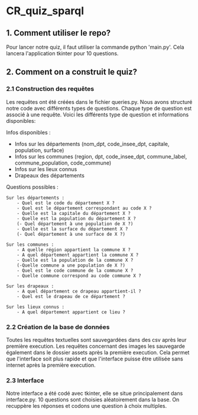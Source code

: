 # CR_quiz_sparql

## 1. Comment utiliser le repo?

Pour lancer notre quiz, il faut utiliser la commande python 'main.py'. Cela lancera l'application tkinter pour 10 questions.

## 2. Comment on a construit le quiz?

### 2.1 Construction des requêtes
Les requêtes ont été créées dans le fichier queries.py. Nous avons structuré notre code avec différents types de questions. Chaque type de question est associé à une requête. Voici les différents type de question et informations disponibles: 

Infos disponibles : 

- Infos sur les départements (nom_dpt, code_insee_dpt, capitale, population, surface)
- Infos sur les communes (region, dpt, code_insee_dpt, commune_label, commune_population, code_commune)
- Infos sur les lieux connus
- Drapeaux des départements

Questions possibles : 
    
    Sur les départements : 
        - Quel est le code du département X ? 
        - Quel est le département correspondant au code X ? 
        - Quelle est la capitale du département X ?
        - Quelle est la population du département X ?
        (- Quel département à une population de X ?)
        - Quelle est la surface du département X ?
        (- Quel département à une surface de X ?)
            
    Sur les communes : 
        - A quelle région appartient la commune X ?
        - A quel département appartient la commune X ?
        - Quelle est la population de la commune X ?
        (-Quelle commune a une population de X ?)
        - Quel est le code commune de la commune X ?
        - Quelle commune correspond au code commune X ?
    
    Sur les drapeaux : 
        - A quel département ce drapeau appartient-il ?
        - Quel est le drapeau de ce département ?
        
    Sur les lieux connus : 
        - A quel département appartient ce lieu ?

### 2.2 Création de la base de données
Toutes les requêtes textuelles sont sauvegardées dans des csv après leur première execution. Les requêtes concernant des images les sauvegarde également dans le dossier assets après la première execution. Cela permet que l'interface soit plus rapide et que l'interface puisse être utilisée sans internet après la première execution.

### 2.3 Interface
Notre interface a été codé avec tkinter, elle se situe principalement dans interface.py. 10 questions sont choisies aléatoirement dans la base. On recuppère les réponses et codons une question à choix multiples. 

